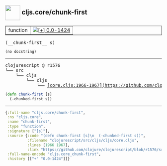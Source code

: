 ## <img width="48px" valign="middle" src="http://i.imgur.com/Hi20huC.png"> cljs.core/chunk-first

 <table border="1">
<tr>
<td>function</td>
<td><a href="https://github.com/cljsinfo/api-refs/tree/0.0-1424"><img valign="middle" alt="[+] 0.0-1424" src="https://img.shields.io/badge/+-0.0--1424-lightgrey.svg"></a> </td>
</tr>
</table>

 <samp>
(__chunk-first__ s)<br>
</samp>

```
(no docstring)
```

---

 <pre>
clojurescript @ r1576
└── src
    └── cljs
        └── cljs
            └── <ins>[core.cljs:1966-1967](https://github.com/clojure/clojurescript/blob/r1576/src/cljs/cljs/core.cljs#L1966-L1967)</ins>
</pre>

```clj
(defn chunk-first [s]
  (-chunked-first s))
```


---

```clj
{:full-name "cljs.core/chunk-first",
 :ns "cljs.core",
 :name "chunk-first",
 :type "function",
 :signature ["[s]"],
 :source {:code "(defn chunk-first [s]\n  (-chunked-first s))",
          :filename "clojurescript/src/cljs/cljs/core.cljs",
          :lines [1966 1967],
          :link "https://github.com/clojure/clojurescript/blob/r1576/src/cljs/cljs/core.cljs#L1966-L1967"},
 :full-name-encode "cljs.core_chunk-first",
 :history [["+" "0.0-1424"]]}

```
